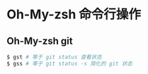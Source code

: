 # Oh-My-zsh 命令行操作
## Oh-My-zsh git
```sh
$ gst # 等于 git status 查看状态
$ gss # 等于 git status -s 简化的 git 状态
```
